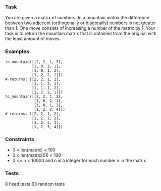 ### Task
You are given a matrix of numbers. In a mountain matrix the difference between two adjecent (orthogonally or diagonally) numbers is not greater than 1. One move consists of increasing a number of the matrix by 1. Your task is to return the mountain matrix that is obtained from the original with the least amount of moves.

### Examples
```
to_mountain([[2, 2, 1, 2],
            [1, 0, 2, 1],
            [1, 0, 1, 2],
            [1, 2, 2, 1]])
# returns: [[2, 2, 1, 2],
            [1, 1, 2, 1],
            [1, 1, 1, 2],
            [1, 2, 2, 1]])
to_mountain([[2, 2, 1, 2],
             [1, 0, 2, 1],
             [1, 0, 1, 2],
             [1, 2, 2, 4]])
# returns: [[2, 2, 1, 2],
            [1, 2, 2, 2],
            [1, 2, 3, 3],
            [1, 2, 3, 4]])
```

### Constraints
* 0 < len(matrix) < 100
* 0 < len(matrix[0]) < 100
* 0 <= n < 10000 and n is a integer for each number n in the matrix

### Tests
8 fixed tests
63 random tests